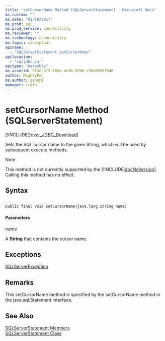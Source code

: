 ```yaml
---
title: "setCursorName Method (SQLServerStatement) | Microsoft Docs"
ms.custom: ""
ms.date: "01/19/2017"
ms.prod: sql
ms.prod_service: connectivity
ms.reviewer: ""
ms.technology: connectivity
ms.topic: conceptual
apiname: 
  - "SQLServerStatement.setCursorName"
apilocation: 
  - "sqljdbc.jar"
apitype: "Assembly"
ms.assetid: 3f3ec4f2-103a-4e16-9206-c5bd8639f946
author: MightyPen
ms.author: genemi
manager: jroth
---
```

# setCursorName Method (SQLServerStatement)
[!INCLUDE[Driver_JDBC_Download](../../../includes/driver_jdbc_download.md)]

  Sets the SQL cursor name to the given String, which will be used by subsequent execute methods.  
  
> [!NOTE]  
>  This method is not currently supported by the [!INCLUDE[jdbcNoVersion](../../../includes/jdbcnoversion_md.md)]. Calling this method has no effect.  
  
## Syntax  
  
```  
  
public final void setCursorName(java.lang.String name)  
```  
  
#### Parameters  
 *name*  
  
 A **String** that contains the cursor name.  
  
## Exceptions  
 [SQLServerException](../../../connect/jdbc/reference/sqlserverexception-class.md)  
  
## Remarks  
 This setCursorName method is specified by the setCursorName method in the java.sql.Statement interface.  
  
## See Also  
 [SQLServerStatement Members](../../../connect/jdbc/reference/sqlserverstatement-members.md)   
 [SQLServerStatement Class](../../../connect/jdbc/reference/sqlserverstatement-class.md)  
  
  
